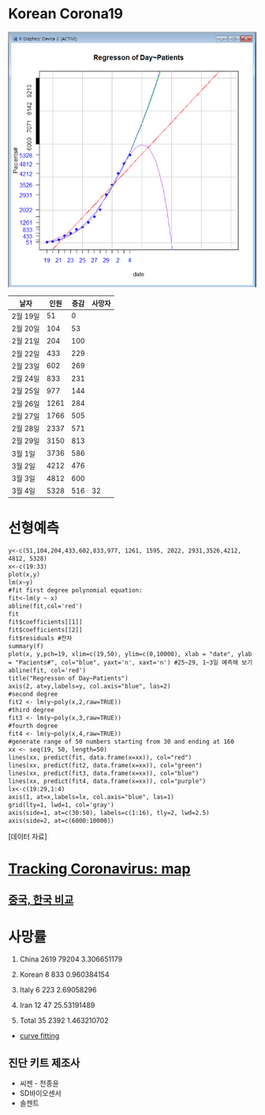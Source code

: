 # Korean Corona19
![선형예측](./c0304.PNG)

|날자|인원|증감|사망자|
|---|---|---|---|
|2월 19일 | 51| 0 | |
|2월 20일 | 104| 53 | |
|2월 21일 | 204| 100 | |
|2월 22일 | 433| 229 | |
|2월 23일 | 602| 269 | |
|2월 24일 | 833| 231 | |
|2월 25일 | 977| 144 | |
|2월 26일 | 1261| 284 | |
|2월 27일 | 1766| 505 | |
|2월 28일 | 2337 | 571 | |
|2월 29일 | 3150 | 813 |  |
|3월 1일 | 3736 | 586 | |
|3월 2일 | 4212 | 476 | |
|3월 3일 | 4812 | 600 | |
|3월 4일 | 5328 | 516 | 32 |

# 선형예측  
    y<-c(51,104,204,433,602,833,977, 1261, 1595, 2022, 2931,3526,4212, 4812, 5328)
    x<-c(19:33)
    plot(x,y)
    lm(x~y)
    #fit first degree polynomial equation:
    fit<-lm(y ~ x)
    abline(fit,col='red')
    fit
    fit$coefficients[[1]]
    fit$coefficients[[2]]
    fit$residuals #잔차
    summary(f)
    plot(x, y,pch=19, xlim=c(19,50), ylim=c(0,10000), xlab = "date", ylab = "Pacients#", col="blue", yaxt='n', xaxt='n') #25~29, 1~3일 예측해 보기
    abline(fit, col='red')
    title("Regresson of Day~Patients")
    axis(2, at=y,labels=y, col.axis="blue", las=2)
    #second degree
    fit2 <- lm(y~poly(x,2,raw=TRUE))
    #third degree
    fit3 <- lm(y~poly(x,3,raw=TRUE))
    #fourth degree
    fit4 <- lm(y~poly(x,4,raw=TRUE))
    #generate range of 50 numbers starting from 30 and ending at 160
    xx <- seq(19, 50, length=50)
    lines(xx, predict(fit, data.frame(x=xx)), col="red")
    lines(xx, predict(fit2, data.frame(x=xx)), col="green")
    lines(xx, predict(fit3, data.frame(x=xx)), col="blue")
    lines(xx, predict(fit4, data.frame(x=xx)), col="purple")
    lx<-c(19:29,1:4)
    axis(1, at=x,labels=lx, col.axis="blue", las=1)
    grid(lty=1, lwd=1, col='gray')
    axis(side=1, at=c(30:50), labels=c(1:16), tly=2, lwd=2.5)
    axis(side=2, at=c(6000:10000))
[데이터 자료]

# [Tracking Coronavirus: map](https://bnonews.com/index.php/2020/02/the-latest-coronavirus-cases/)

## [중국, 한국 비교](https://www.fmkorea.com/2747110261)

# 사망률

1. China	2619	79204	3.306651179
2. Korean	8	833	0.960384154
3. Italy	6	223	2.69058296
4. Iran		12	47	25.53191489
			
5. Total	35	2392	1.463210702


* [curve fitting](https://davetang.org/muse/2013/05/09/on-curve-fitting/)

## 진단 키트 제조사
* 씨젠 - 천종윤
* SD바이오센서
* 솔젠트
